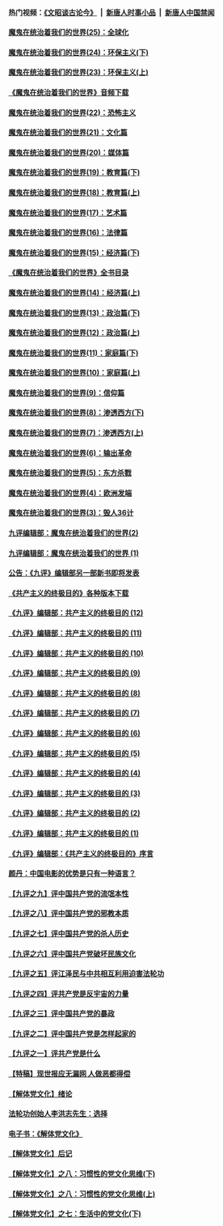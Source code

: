 #### 热门视频：[《文昭谈古论今》](https://github.com/gfw-breaker/wenzhao/blob/master/README.md?t=10272133) &nbsp;|&nbsp; [新唐人时事小品](https://github.com/gfw-breaker/ntdtv-comedy/blob/master/README.md?t=10272133) &nbsp;|&nbsp; [新唐人中国禁闻](https://github.com/gfw-breaker/ntdtv-news/blob/master/README.md?t=10272133)

#### [魔鬼在统治着我们的世界(25)：全球化](../pages/nsc422/n10788205.md?t=10272133) 

#### [魔鬼在统治着我们的世界(24)：环保主义(下)](../pages/nsc422/n10695307.md?t=10272133) 

#### [魔鬼在统治着我们的世界(23)：环保主义(上)](../pages/nsc422/n10688613.md?t=10272133) 

#### [《魔鬼在统治着我们的世界》音频下载](../pages/nsc422/n10635553.md?t=10272133) 

#### [魔鬼在统治着我们的世界(22)：恐怖主义](../pages/nsc422/n10614727.md?t=10272133) 

#### [魔鬼在统治着我们的世界(21)：文化篇](../pages/nsc422/n10597706.md?t=10272133) 

#### [魔鬼在统治着我们的世界(20)：媒体篇](../pages/nsc422/n10586579.md?t=10272133) 

#### [魔鬼在统治着我们的世界(19)：教育篇(下)](../pages/nsc422/n10564808.md?t=10272133) 

#### [魔鬼在统治着我们的世界(18)：教育篇(上)](../pages/nsc422/n10526970.md?t=10272133) 

#### [魔鬼在统治着我们的世界(17)：艺术篇](../pages/nsc422/n10499093.md?t=10272133) 

#### [魔鬼在统治着我们的世界(16)：法律篇](../pages/nsc422/n10485969.md?t=10272133) 

#### [魔鬼在统治着我们的世界(15)：经济篇(下)](../pages/nsc422/n10469975.md?t=10272133) 

#### [《魔鬼在统治着我们的世界》全书目录](../pages/nsc422/n10464261.md?t=10272133) 

#### [魔鬼在统治着我们的世界(14)：经济篇(上)](../pages/nsc422/n10457370.md?t=10272133) 

#### [魔鬼在统治着我们的世界(13)：政治篇(下)](../pages/nsc422/n10448270.md?t=10272133) 

#### [魔鬼在统治着我们的世界(12)：政治篇(上)](../pages/nsc422/n10444576.md?t=10272133) 

#### [魔鬼在统治着我们的世界(11)：家庭篇(下)](../pages/nsc422/n10440961.md?t=10272133) 

#### [魔鬼在统治着我们的世界(10)：家庭篇(上)](../pages/nsc422/n10435448.md?t=10272133) 

#### [魔鬼在统治着我们的世界(9)：信仰篇](../pages/nsc422/n10432159.md?t=10272133) 

#### [魔鬼在统治着我们的世界(8)：渗透西方(下)](../pages/nsc422/n10429603.md?t=10272133) 

#### [魔鬼在统治着我们的世界(7)：渗透西方(上)](../pages/nsc422/n10426013.md?t=10272133) 

#### [魔鬼在统治着我们的世界(6)：输出革命](../pages/nsc422/n10421536.md?t=10272133) 

#### [魔鬼在统治着我们的世界(5)：东方杀戮](../pages/nsc422/n10417707.md?t=10272133) 

#### [魔鬼在统治着我们的世界(4)：欧洲发端](../pages/nsc422/n10414890.md?t=10272133) 

#### [魔鬼在统治着我们的世界(3)：毁人36计](../pages/nsc422/n10411583.md?t=10272133) 

#### [九评编辑部：魔鬼在统治着我们的世界(2)](../pages/nsc422/n10410036.md?t=10272133) 

#### [九评编辑部：魔鬼在统治着我们的世界 (1)](../pages/nsc422/n10406825.md?t=10272133) 

#### [公告：《九评》编辑部另一部新书即将发表](../pages/nsc422/n10405104.md?t=10272133) 

#### [《共产主义的终极目的》各种版本下载](../pages/nsc422/n10022138.md?t=10272133) 

#### [《九评》编辑部：共产主义的终极目的 (12)](../pages/nsc422/n9933272.md?t=10272133) 

#### [《九评》编辑部：共产主义的终极目的 (11)](../pages/nsc422/n9924973.md?t=10272133) 

#### [《九评》编辑部：共产主义的终极目的 (10)](../pages/nsc422/n9920883.md?t=10272133) 

#### [《九评》编辑部：共产主义的终极目的 (9)](../pages/nsc422/n9916363.md?t=10272133) 

#### [《九评》编辑部：共产主义的终极目的 (8)](../pages/nsc422/n9912488.md?t=10272133) 

#### [《九评》编辑部：共产主义的终极目的 (7)](../pages/nsc422/n9901176.md?t=10272133) 

#### [《九评》编辑部：共产主义的终极目的 (6)](../pages/nsc422/n9899359.md?t=10272133) 

#### [《九评》编辑部：共产主义的终极目的 (5)](../pages/nsc422/n9893174.md?t=10272133) 

#### [《九评》编辑部：共产主义的终极目的 (4)](../pages/nsc422/n9891246.md?t=10272133) 

#### [《九评》编辑部：共产主义的终极目的 (3)](../pages/nsc422/n9879879.md?t=10272133) 

#### [《九评》编辑部：共产主义的终极目的 (2)](../pages/nsc422/n9876205.md?t=10272133) 

#### [《九评》编辑部：共产主义的终极目的 (1)](../pages/nsc422/n9865857.md?t=10272133) 

#### [《九评》编辑部：《共产主义的终极目的》序言](../pages/nsc422/n9862666.md?t=10272133) 

#### [颜丹：中国电影的优势是只有一种语言？](../pages/nsc422/n9583062.md?t=10272133) 

#### [【九评之九】评中国共产党的流氓本性](../pages/nsc422/n737542.md?t=10272133) 

#### [【九评之八】评中国共产党的邪教本质](../pages/nsc422/n735942.md?t=10272133) 

#### [【九评之七】评中国共产党的杀人历史](../pages/nsc422/n733806.md?t=10272133) 

#### [【九评之六】评中国共产党破坏民族文化](../pages/nsc422/n731667.md?t=10272133) 

#### [【九评之五】评江泽民与中共相互利用迫害法轮功](../pages/nsc422/n730058.md?t=10272133) 

#### [【九评之四】评共产党是反宇宙的力量](../pages/nsc422/n727814.md?t=10272133) 

#### [【九评之三】评中国共产党的暴政](../pages/nsc422/n725597.md?t=10272133) 

#### [【九评之二】评中国共产党是怎样起家的](../pages/nsc422/n723946.md?t=10272133) 

#### [【九评之一】评共产党是什么](../pages/nsc422/n722529.md?t=10272133) 

#### [【特稿】现世报应无漏网 人做恶都得偿](../pages/nsc422/n4215167.md?t=10272133) 

#### [【解体党文化】绪论](../pages/nsc422/n1449356.md?t=10272133) 

#### [法轮功创始人李洪志先生：选择](../pages/nsc422/n3580738.md?t=10272133) 

#### [电子书：《解体党文化》](../pages/nsc422/n1573484.md?t=10272133) 

#### [【解体党文化】后记](../pages/nsc422/n1531999.md?t=10272133) 

#### [【解体党文化】之八：习惯性的党文化思维(下)](../pages/nsc422/n1526477.md?t=10272133) 

#### [【解体党文化】之八：习惯性的党文化思维(上)](../pages/nsc422/n1520631.md?t=10272133) 

#### [【解体党文化】之七：生活中的党文化(下)](../pages/nsc422/n1513446.md?t=10272133) 

